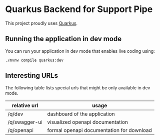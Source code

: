 # Quarkus Backend for Support Pipe

This project proudly uses [Quarkus](https://quarkus.io/).

## Running the application in dev mode

You can run your application in dev mode that enables live coding using:
```shell script
./mvnw compile quarkus:dev
```

## Interesting URLs

The following table lists special urls that might be only available in dev mode.

relative url | usage
--- | ---
/q/dev | dashboard of the application
/q/swagger-ui | visualized openapi documentation
/q/openapi | formal openapi documentation for download

